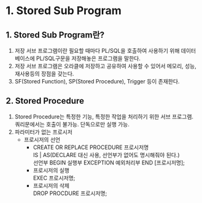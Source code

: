 # 1. Stored Sub Program
## 1. Stored Sub Program란?
1. 저장 서브 프로그램이란 필요할 때마다 PL/SQL을 호출하여 사용하기 위해 데이터베이스에 PL/SQL구문을 저장해놓은 프로그램을 말한다.
2. 저장 서브 프로그램은 오라클에 저장하고 공유하여 사용할 수 있어서 메모리, 성능, 재사용등의 장점을 갖는다.
3. SF(Stored Function), SP(Stored Procedure), Trigger 등이 존재한다.

## 2. Stored Procedure
1. Stored Procedure는 특정한 기능, 특정한 작업을 처리하기 위한 서브 프로그램. 쿼리문에서는 호출이 불가능. 단독으로만 실행 가능.
2. 파라미터가 없는 프로시저
    - 프로시저의 선언
        - CREATE OR REPLACE PROCEDURE 프로시저명  
          IS | AS(DECLARE 대신 사용, 선언부가 없어도 명시해줘야 된다.)  
              선언부
          BEGIN
              실행부
          EXCEPTION
              예외처리부
          END [프로시저명];
        - 프로시저의 실행  
          EXEC 프로시저명;
        - 프로시저의 삭제  
          DROP PROCDURE 프로시저명;
